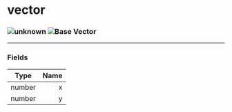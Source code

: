 # vector

### ![unknown](../../home/vector/.gitbook/assets/unknown.png) ![Base](../../home/vector/.gitbook/assets/base.png) Vector

***

### Fields

| Type   | Name |
| ------ | ---: |
| number |    x |
| number |    y |
